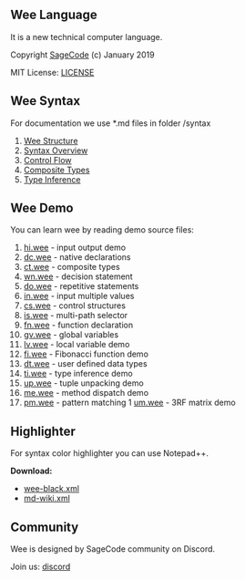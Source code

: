 ## Wee Language

It is a new technical computer language.

Copyright [SageCode](https://sagecode.net) (c) January 2019 

MIT License: [LICENSE](LICENSE)

## Wee Syntax

For documentation we use *.md files in folder /syntax

1. [Wee Structure](syntax/structure.md)
1. [Syntax Overview](syntax/syntax.md)
1. [Control Flow](syntax/syntax.md)
1. [Composite Types](syntax/composite.md)
1. [Type Inference](syntax/inference.md)

## Wee Demo

You can learn wee by reading demo source files:

1. [hi.wee](demo/hi.wee) - input output demo
1. [dc.wee](demo/dc.wee) - native declarations
1. [ct.wee](demo/ct.wee) - composite types
1. [wn.wee](demo/dc.wee) - decision statement
1. [do.wee](demo/do.wee) - repetitive statements
1. [in.wee](demo/in.wee) - input multiple values
1. [cs.wee](demo/cs.wee) - control structures
1. [is.wee](demo/is.wee) - multi-path selector
1. [fn.wee](demo/fn.wee) - function declaration
1. [gv.wee](demo/gv.wee) - global variables
1. [lv.wee](demo/lv.wee) - local variable demo
1. [fi.wee](demo/fi.wee) - Fibonacci function demo 
1. [dt.wee](demo/dt.wee) - user defined data types
1. [ti.wee](demo/ti.wee) - type inference demo
1. [up.wee](demo/up.wee) - tuple unpacking demo
1. [me.wee](demo/me.wee) - method dispatch demo
1. [pm.wee](demo/pm.wee) - pattern matching
1  [um.wee](demo/um.wee) - 3RF matrix demo

## Highlighter

For syntax color highlighter you can use Notepad++.

**Download:**
 
* [wee-black.xml](color/wee-black.xml)
* [md-wiki.xml](color/md-wiki.xml)

## Community

Wee is designed by SageCode community on Discord.

Join us: [discord](https://discord.gg/sNrcHur)
